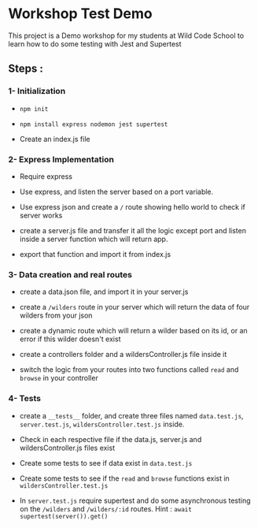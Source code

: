 # Workshop Test Demo

This project is a Demo workshop for my students at Wild Code School to learn how to do some testing with Jest and Supertest

## Steps :

### 1- Initialization

- `npm init`

- `npm install express nodemon jest supertest`
- Create an index.js file

### 2- Express Implementation

- Require express

- Use express, and listen the server based on a port variable.
- Use express json and create a `/` route showing hello world to check if server works
- create a server.js file and transfer it all the logic except port and listen inside a server function which will return app.
- export that function and import it from index.js

### 3- Data creation and real routes

- create a data.json file, and import it in your server.js

- create a `/wilders` route in your server which will return the data of four wilders from your json
- create a dynamic route which will return a wilder based on its id, or an error if this wilder doesn't exist
- create a controllers folder and a wildersController.js file inside it
- switch the logic from your routes into two functions called `read` and `browse` in your controller

### 4- Tests

- create a `__tests__` folder, and create three files named `data.test.js`, `server.test.js`, `wildersController.test.js` inside.

- Check in each respective file if the data.js, server.js and wildersController.js files exist

- Create some tests to see if data exist in `data.test.js`

- Create some tests to see if the `read` and `browse` functions exist in `wildersController.test.js`

- In `server.test.js` require supertest and do some asynchronous testing on the `/wilders` and `/wilders/:id` routes. Hint : `await supertest(server()).get()`
